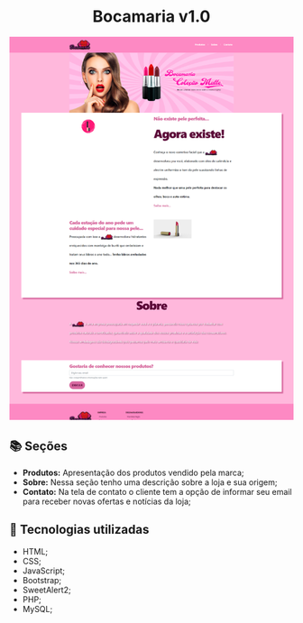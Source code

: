 <!-- <h1 align="center">
  Bocamaria v2.0
</h1>

![preview](assets/img/portfolio_v2.0.png)

<h4 align="center"><a href="https://www.luanrodriguespigosso.com.br">Clique para visitar o projeto</a></h4>

## 📚 Seções

- **Home:** Nele temos uma breve apresentação;
- **Portfólio:** Apresenta alguns projetos desenvolvidos com link direto para os respectivos projeto publicado;
- **Tecnologias:** Será listado todas as tecnologias e os níveis de experiência: Básico, Intermediário e Avançado;
- **Sobre min:** Nessa seção tenho uma descrição dizendo um pouco sobre quem sou;

## 💼 Tecnologias utilizadas

- HTML;
- CSS;
- JavaScript; -->

<h1 align="center">
  Bocamaria v1.0
</h1>

![preview](/src/assets/img/bocamaria-v1.0.png)

## 📚 Seções

- **Produtos:** Apresentação dos produtos vendido pela marca;
- **Sobre:** Nessa seção tenho uma descrição sobre a loja e sua origem;
- **Contato:** Na tela de contato o cliente tem a opção de informar seu email para receber novas ofertas e notícias da loja;

## 💼 Tecnologias utilizadas

- HTML;
- CSS;
- JavaScript;
- Bootstrap;
- SweetAlert2;
- PHP;
- MySQL;
